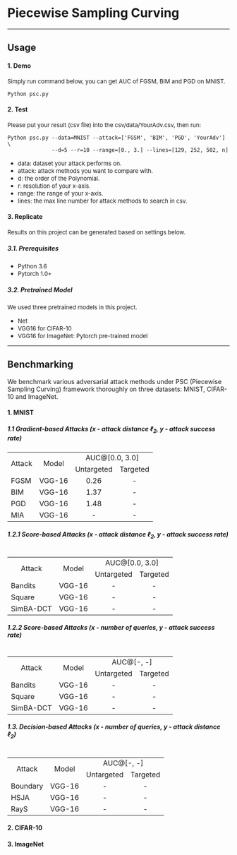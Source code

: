 # Piecewise Sampling Curving

---
## Usage

#### 1. Demo
<font size=2>Simply run command below, you can get AUC of FGSM, BIM and PGD on MNIST.</font>
```
Python psc.py
```

#### 2. Test
<font size=2>Please put your result (csv file) into the csv/data/YourAdv.csv, then run:</font>
```
Python psc.py --data=MNIST --attack=['FGSM', 'BIM', 'PGD', 'YourAdv'] \
              --d=5 --r=10 --range=[0., 3.] --lines=[129, 252, 502, n]
```
* <font size=2> data: dataset your attack performs on. </font>
* <font size=2> attack: attack methods you want to compare with. </font>
* <font size=2> d: the order of the Polynomial. </font>
* <font size=2> r: resolution of your x-axis. </font>
* <font size=2> range: the range of your x-axis. </font>
* <font size=2> lines: the max line number for attack methods to search in csv. </font>

#### 3. Replicate
<font size=2>Results on this project can be generated based on settings below.</font>

##### 3.1. Prerequisites
* <font size=2> Python 3.6 </font>
* <font size=2> Pytorch 1.0+ </font>

##### 3.2. Pretrained Model
<font size=2> We used three pretrained models in this project.</font>
* <font size=2> Net </font>
* <font size=2> VGG16 for CIFAR-10 </font>
* <font size=2> VGG16 for ImageNet: Pytorch pre-trained model </font>

---
## Benchmarking

We benchmark various adversarial attack methods under PSC (Piecewise Sampling Curving) framework thoroughly on three datasets: MNIST, CIFAR-10 and ImageNet.

#### 1. MNIST
##### 1.1 Gradient-based Attacks (x - attack distance $\ell_2$, y - attack success rate)
<table>
    <tr>
        <td rowspan='2' style="text-align:center">Attack</td>
        <td rowspan='2' style="text-align:center">Model</td>
        <td colspan='2' style="text-align:center">AUC@[0.0, 3.0]</td>
    </tr>
    <tr>
        <td style="text-align:center">Untargeted</td>
        <td style="text-align:center">Targeted</td>
    </tr>
    <tr>
        <td style="text-align:left">FGSM</td>
        <td style="text-align:center">VGG-16</td>
        <td style="text-align:center">0.26</td>
        <td style="text-align:center">-</td>
    </tr>
    <tr>
        <td style="text-align:left">BIM</td>
        <td style="text-align:center">VGG-16</td>
        <td style="text-align:center">1.37</td>
        <td style="text-align:center">-</td>
    </tr>
    <tr>
        <td style="text-align:left">PGD</td>
        <td style="text-align:center">VGG-16</td>
        <td style="text-align:center">1.48</td>
        <td style="text-align:center">-</td>
    </tr>
    <tr>
        <td style="text-align:left">MIA</td>
        <td style="text-align:center">VGG-16</td>
        <td style="text-align:center">-</td>
        <td style="text-align:center">-</td>
    </tr>
<table>

##### 1.2.1 Score-based Attacks (x - attack distance $\ell_2$, y - attack success rate)
<table>
    <tr>
        <td rowspan='2' style="text-align:center">Attack</td>
        <td rowspan='2' style="text-align:center">Model</td>
        <td colspan='2' style="text-align:center">AUC@[0.0, 3.0]</td>
    </tr>
    <tr>
        <td style="text-align:center">Untargeted</td>
        <td style="text-align:center">Targeted</td>
    </tr>
    <tr>
        <td style="text-align:left">Bandits</td>
        <td style="text-align:center">VGG-16</td>
        <td style="text-align:center">-</td>
        <td style="text-align:center">-</td>
    </tr>
    <tr>
        <td style="text-align:left">Square</td>
        <td style="text-align:center">VGG-16</td>
        <td style="text-align:center">-</td>
        <td style="text-align:center">-</td>
    </tr>
    <tr>
        <td style="text-align:left">SimBA-DCT</td>
        <td style="text-align:center">VGG-16</td>
        <td style="text-align:center">-</td>
        <td style="text-align:center">-</td>
    </tr>
<table>

##### 1.2.2 Score-based Attacks (x - number of queries, y - attack success rate)
<table>
    <tr>
        <td rowspan='2' style="text-align:center">Attack</td>
        <td rowspan='2' style="text-align:center">Model</td>
        <td colspan='2' style="text-align:center">AUC@[-, -]</td>
    </tr>
    <tr>
        <td style="text-align:center">Untargeted</td>
        <td style="text-align:center">Targeted</td>
    </tr>
    <tr>
        <td style="text-align:left">Bandits</td>
        <td style="text-align:center">VGG-16</td>
        <td style="text-align:center">-</td>
        <td style="text-align:center">-</td>
    </tr>
    <tr>
        <td style="text-align:left">Square</td>
        <td style="text-align:center">VGG-16</td>
        <td style="text-align:center">-</td>
        <td style="text-align:center">-</td>
    </tr>
    <tr>
        <td style="text-align:left">SimBA-DCT</td>
        <td style="text-align:center">VGG-16</td>
        <td style="text-align:center">-</td>
        <td style="text-align:center">-</td>
    </tr>
<table>

##### 1.3. Decision-based Attacks (x - number of queries, y - attack distance $\ell_2$)
<table>
    <tr>
        <td rowspan='2' style="text-align:center">Attack</td>
        <td rowspan='2' style="text-align:center">Model</td>
        <td colspan='2' style="text-align:center">AUC@[-, -]</td>
    </tr>
    <tr>
        <td style="text-align:center">Untargeted</td>
        <td style="text-align:center">Targeted</td>
    </tr>
    <tr>
        <td style="text-align:left">Boundary</td>
        <td style="text-align:center">VGG-16</td>
        <td style="text-align:center">-</td>
        <td style="text-align:center">-</td>
    </tr>
    <tr>
        <td style="text-align:left">HSJA</td>
        <td style="text-align:center">VGG-16</td>
        <td style="text-align:center">-</td>
        <td style="text-align:center">-</td>
    </tr>
    <tr>
        <td style="text-align:left">RayS</td>
        <td style="text-align:center">VGG-16</td>
        <td style="text-align:center">-</td>
        <td style="text-align:center">-</td>
    </tr>
<table>

#### 2. CIFAR-10

#### 3. ImageNet

